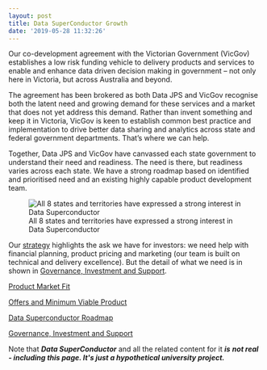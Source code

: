 ```yaml
---
layout: post
title: Data SuperConductor Growth
date: '2019-05-28 11:32:26'
---
```


Our co-development agreement with the Victorian Government (VicGov) establishes a low risk funding vehicle to delivery products and services to enable and enhance data driven decision making in government – not only here in Victoria, but across Australia and beyond.

The agreement has been brokered as both Data JPS and VicGov recognise both the latent need and growing demand for these services and a market that does not yet address this demand. Rather than invent something and keep it in Victoria, VicGov is keen to establish common best practice and implementation to drive better data sharing and analytics across state and federal government departments. That’s where we can help.

Together, Data JPS and VicGov have canvassed each state government to understand their need and readiness. The need is there, but readiness varies across each state. We have a strong roadmap based on identified and prioritised need and an existing highly capable product development team.

<figure class="kg-card kg-image-card kg-card-hascaption"><img src="/content/images/2019/05/australia-map-tas-1.png" class="kg-image" alt="All 8 states and territories have expressed a strong interest in Data Superconductor"><figcaption>All 8 states and territories have expressed a strong interest in Data Superconductor</figcaption></figure>

Our [strategy](https://datajps.com/index.php/data-jps-data-superconductor/technopreneurship-strategy/) highlights the ask we have for investors: we need help with financial planning, product pricing and marketing (our team is built on technical and delivery excellence). But the detail of what we need is in shown in [Governance, Investment and Support](https://datajps.com/governance-investment-and-support).

[Product Market Fit](https://datajps.com/product-market-fit/)

[Offers and Minimum Viable Product](https://datajps.com/data-superconductor-offers-and-mvp)

[Data Superconductor Roadmap](https://datajps.com/data-superconductor-roadmap/)

[Governance, Investment and Support](https://www.datajps.com/governance-investment-and-support/)

Note that **_Data SuperConductor_** and all the related content for it **_is_**  **_not real - including this page. It's just a hypothetical university project._**

